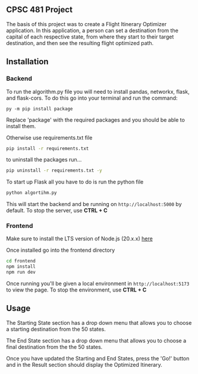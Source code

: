 ## CPSC 481 Project

The basis of this project was to create a Flight Itinerary Optimizer application. In this application, a person can set a destination from the capital of each respective state, from where they start to their target destination, and then see the resulting flight optimized path.

## Installation

### Backend

To run the algorithm.py file you will need to install pandas, networkx, flask, and flask-cors. To do this go into your terminal and run the command:

```terminal
py -m pip install package
```

Replace 'package' with the required packages and you should be able to install them.

Otherwise use requirements.txt file

```bash
pip install -r requirements.txt
```

to uninstall the packages run...

```bash
pip uninstall -r requirements.txt -y
```

To start up Flask all you have to do is run the python file

```bash
python algortihm.py
```

This will start the backend and be running on `http://localhost:5000` by default. To stop the server, use **CTRL + C**

### Frontend

Make sure to install the LTS version of Node.js (20.x.x) [here](https://nodejs.org/en/download/current)

Once installed go into the frontend directory

```bash
cd frontend
npm install
npm run dev
```

Once running you'll be given a local environment in `http://localhost:5173` to view the page. To stop the environment, use **CTRL + C**

## Usage

The Starting State section has a drop down menu that allows you to choose a starting destination from the 50 states.

The End State section has a drop down menu that allows you to choose a final destination from the the 50 states.

Once you have updated the Starting and End States, press the 'Go!' button and in the Result section should display the Optimized Itinerary.

